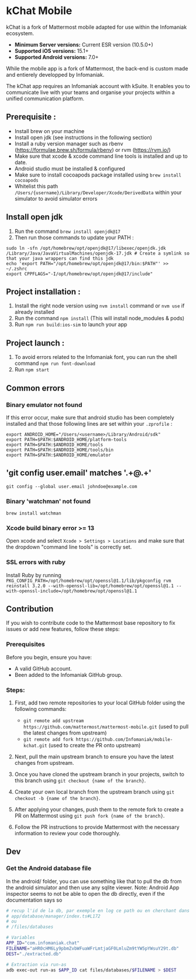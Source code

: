 # kChat Mobile

kChat is a fork of Mattermost mobile adapted for use within the Infomaniak ecosystem.

- **Minimum Server versions:** Current ESR version (10.5.0+)
- **Supported iOS versions:** 15.1+
- **Supported Android versions:** 7.0+

While the mobile app is a fork of Mattermost, the back-end is custom made and entierely developped by Infomaniak.

The kChat app requires an Infomaniak account with kSuite. It enables you to communicate live with your teams and organise your projects within a unified communication platform.

## Prerequisite :

- Install brew on your machine
- Install open jdk (see instructions in the following section)
- Install a ruby version manager such as rbenv (https://formulae.brew.sh/formula/rbenv) or rvm (https://rvm.io/)
- Make sure that xcode & xcode command line tools is installed and up to date.
- Android studio must be installed & configured
- Make sure to install cocoapods package installed using `brew install cocoapods`
- Whitelist this path `/Users/{username}/Library/Developer/Xcode/DerivedData` within your simulator to avoid simulator errors

## Install open jdk

1. Run the command `brew install openjdk@17`
2. Then run those commands to update your PATH :

```
sudo ln -sfn /opt/homebrew/opt/openjdk@17/libexec/openjdk.jdk /Library/Java/JavaVirtualMachines/openjdk-17.jdk # Create a symlink so that your java wrappers can find this jdk
echo 'export PATH="/opt/homebrew/opt/openjdk@17/bin:$PATH"' >> ~/.zshrc
export CPPFLAGS="-I/opt/homebrew/opt/openjdk@17/include"
```

## Project installation :

1. Install the right node version using `nvm install` command or `nvm use` if already installed
2. Run the command `npm install` (This will install node_modules & pods)
3. Run `npm run build:ios-sim` to launch your app

## Project launch :

1. To avoid errors related to the Infomaniak font, you can run the shell command `npm run font-download`
2. Run `npm start`

## Common errors

### Binary emulator not found

If this error occur, make sure that android studio has been completely installed and that those following lines are set within your `.zprofile` :

```
export ANDROID_HOME="/Users/<username>/Library/Android/sdk"
export PATH=$PATH:$ANDROID_HOME/platform-tools
export PATH=$PATH:$ANDROID_HOME/tools
export PATH=$PATH:$ANDROID_HOME/tools/bin
export PATH=$PATH:$ANDROID_HOME/emulator
```

## 'git config user.email' matches '.+@.+'

```
git config --global user.email johndoe@example.com
```

### Binary 'watchman' not found

```
brew install watchman
```

### Xcode build binary error >= 13

Open xcode and select `Xcode > Settings > Locations` and make sure that the dropdown "command line tools" is correctly set.

### SSL errors with ruby

Install Ruby by running `PKG_CONFIG_PATH=/opt/homebrew/opt/openssl@1.1/lib/pkgconfig rvm reinstall 3.2.0 --with-openssl-lib=/opt/homebrew/opt/openssl@1.1 --with-openssl-include=/opt/homebrew/opt/openssl@1.1`

## Contribution

If you wish to contribute code to the Mattermost base repository to fix issues or add new features, follow these steps:

### Prerequisites

Before you begin, ensure you have:

- A valid GitHub account.
- Been added to the Infomaniak GitHub group.

### Steps:

1. First, add two remote repositories to your local GitHub folder using the following commands:

   - `git remote add upstream https://github.com/mattermost/mattermost-mobile.git` (used to pull the latest changes from upstream)
   - `git remote add fork https://github.com/Infomaniak/mobile-kchat.git` (used to create the PR onto upstream)

2. Next, pull the main upstream branch to ensure you have the latest changes from upstream.

3. Once you have cloned the upstream branch in your projects, switch to this branch using `git checkout {name of the branch}`.

4. Create your own local branch from the upstream branch using `git checkout -b {name of the branch}`.

5. After applying your changes, push them to the remote fork to create a PR on Mattermost using `git push fork {name of the branch}`.

6. Follow the PR instructions to provide Mattermost with the necessary information to review your code thoroughly.


## Dev

### Get the Android database file

In the android/ folder, you can use something like that to pull the db from the android simulator
and then use any sqlite viewer.
Note: Android App inspector seems to not be able to open the db directly, even if the documentation says so

```bash
# recup l'id de la db, par exemple en log ce path ou en cherchant dans le device
# app/database/manager/index.ts#L172
# ou 
# /files/databases

# Variables
APP_ID="com.infomaniak.chat"
FILENAME="aHR0cHM6Ly9pbmZvbWFuaWFrLmtjaGF0LmluZm9tYW5pYWsuY29t.db"
DEST="./extracted.db"

# Extraction via run-as
adb exec-out run-as $APP_ID cat files/databases/$FILENAME > $DEST
```
